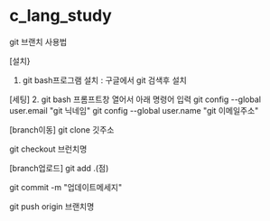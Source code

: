 # c_lang_study

 git 브랜치 사용법

[설치}
1. git bash프로그램 설치 : 구글에서 git 검색후 설치

[세팅]
2. git bash 프롬프트창 열어서 아래 명령어 입력
git config --global user.email "git 닉네임"
git config --global user.name "git 이메일주소"

[branch이동]
git clone 깃주소

git checkout 브런치명

[branch업로드]
git add .(점)

git commit -m "업데이트메세지"

git push origin 브랜치명
